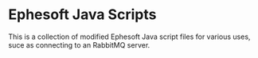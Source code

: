 Ephesoft Java Scripts
=====================

This is a collection of modified Ephesoft Java script files for various uses, suce as connecting to an RabbitMQ server.


